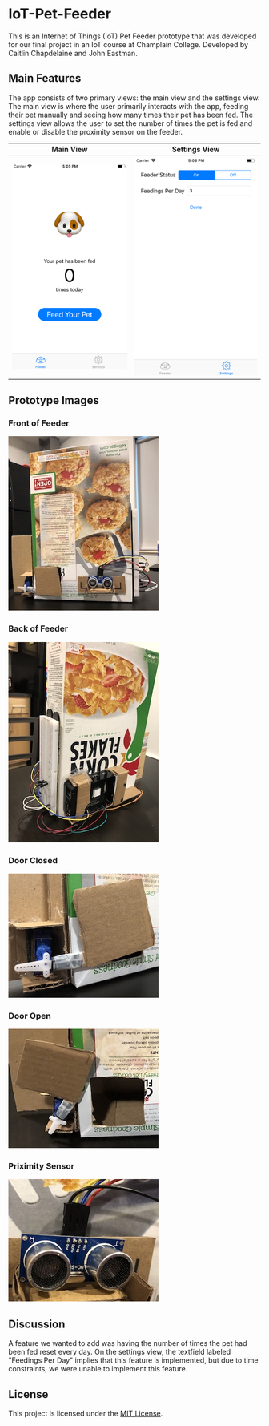 # IoT-Pet-Feeder
This is an Internet of Things (IoT) Pet Feeder prototype that was developed for our final project in an IoT course at Champlain College. Developed by Caitlin Chapdelaine and John Eastman.

## Main Features
The app consists of two primary views: the main view and the settings view. The main view is where the user primarily interacts with the app, feeding their pet manually and seeing how many times their pet has been fed. The settings view allows the user to set the number of times the pet is fed and enable or disable the proximity sensor on the feeder.

| Main View | Settings View |
|:---------:|:-------------:|
| ![Main View](https://github.com/johneastman/IoT-Pet-Feeder/blob/master/images/Simulator%20Screen%20Shot%20-%20iPhone%208%20-%202019-04-22%20at%2017.05.15.png) | ![Settings View](https://github.com/johneastman/IoT-Pet-Feeder/blob/master/images/Simulator%20Screen%20Shot%20-%20iPhone%208%20-%202019-04-22%20at%2017.06.02.png) |

## Prototype Images

### Front of Feeder
![Front](https://github.com/johneastman/IoT-Pet-Feeder/blob/master/images/feeder_front.jpg)

### Back of Feeder 
![Back](https://github.com/johneastman/IoT-Pet-Feeder/blob/master/images/feeder_back.jpg)

### Door Closed
![Closed](https://github.com/johneastman/IoT-Pet-Feeder/blob/master/images/servo_door_closed.jpg)

### Door Open
![Open](https://github.com/johneastman/IoT-Pet-Feeder/blob/master/images/servo_door_open.jpg)

### Priximity Sensor
![Sensor](https://github.com/johneastman/IoT-Pet-Feeder/blob/master/images/proximity_sensor.jpg)

## Discussion
A feature we wanted to add was having the number of times the pet had been fed reset every day. On the settings view, the textfield labeled "Feedings Per Day" implies that this feature is implemented, but due to time constraints, we were unable to implement this feature.

## License
This project is licensed under the [MIT License](https://github.com/johneastman/IoT-Pet-Feeder/blob/master/LICENSE).

